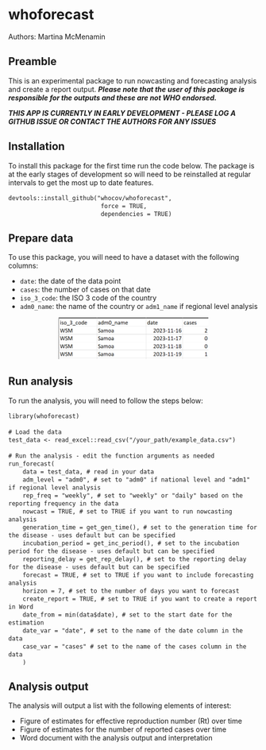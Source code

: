 # whoforecast

Authors: Martina McMenamin

## Preamble

This is an experimental package to run nowcasting and forecasting analysis and create a report output. ***Please note that the user of this package is responsible for the outputs and these are not WHO endorsed.*** 

***THIS APP IS CURRENTLY IN EARLY DEVELOPMENT - PLEASE LOG A GITHUB ISSUE OR CONTACT THE AUTHORS FOR ANY ISSUES***

## Installation

To install this package for the first time run the code below. The package is at the early stages of development so will need to be reinstalled at regular intervals to get the most up to date features.  

```
devtools::install_github("whocov/whoforecast", 
                          force = TRUE, 
                          dependencies = TRUE)
```

## Prepare data

To use this package, you will need to have a dataset with the following columns:

- `date`: the date of the data point
- `cases`: the number of cases on that date
- `iso_3_code`: the ISO 3 code of the country
- `adm0_name`: the name of the country or `adm1_name` if regional level analysis

<p align="center">
<img src="www/data_format.png" title="Required data structure" width="60%" />
</p>


## Run analysis

To run the analysis, you will need to follow the steps below:

```
library(whoforecast)

# Load the data 
test_data <- read_excel::read_csv("/your_path/example_data.csv") 

# Run the analysis - edit the function arguments as needed
run_forecast(
    data = test_data, # read in your data
    adm_level = "adm0", # set to "adm0" if national level and "adm1" if regional level analysis
    rep_freq = "weekly", # set to "weekly" or "daily" based on the reporting frequency in the data
    nowcast = TRUE, # set to TRUE if you want to run nowcasting analysis
    generation_time = get_gen_time(), # set to the generation time for the disease - uses default but can be specified
    incubation_period = get_inc_period(), # set to the incubation period for the disease - uses default but can be specified
    reporting_delay = get_rep_delay(), # set to the reporting delay for the disease - uses default but can be specified
    forecast = TRUE, # set to TRUE if you want to include forecasting analysis
    horizon = 7, # set to the number of days you want to forecast
    create_report = TRUE, # set to TRUE if you want to create a report in Word
    date_from = min(data$date), # set to the start date for the estimation
    date_var = "date", # set to the name of the date column in the data
    case_var = "cases" # set to the name of the cases column in the data
    )
```


## Analysis output

The analysis will output a list with the following elements of interest:

* Figure of estimates for effective reproduction number (Rt) over time
* Figure of estimates for the number of reported cases over time
* Word document with the analysis output and interpretation

